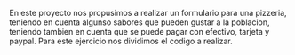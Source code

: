 En este proyecto nos propusimos a realizar un formulario para una pizzeria, teniendo en cuenta algunso sabores que pueden gustar a la poblacion, teniendo tambien en cuenta que se puede pagar con efectivo, tarjeta y paypal.   Para este ejercicio nos dividimos el codigo a realizar. 


